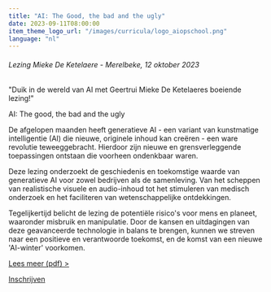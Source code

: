 ```yaml
---
title: "AI: The Good, the bad and the ugly"
date: 2023-09-11T08:00:00
item_theme_logo_url: "/images/curricula/logo_aiopschool.png"
language: "nl"
---
```

###### Lezing Mieke De Ketelaere - Merelbeke, 12 oktober 2023

"Duik in de wereld van AI met Geertrui Mieke De Ketelaeres boeiende lezing!"

AI: The good, the bad and the ugly

De afgelopen maanden heeft generatieve AI - een variant van kunstmatige intelligentie (AI) die nieuwe, originele inhoud kan creëren - een ware 
revolutie teweeggebracht. Hierdoor zijn nieuwe en grensverleggende toepassingen ontstaan die voorheen ondenkbaar waren. 

Deze lezing onderzoekt de geschiedenis en toekomstige waarde van generatieve AI voor zowel bedrijven als de samenleving. 
Van het scheppen van realistische visuele en audio-inhoud tot het stimuleren van medisch onderzoek en het faciliteren van 
wetenschappelijke ontdekkingen.

Tegelijkertijd belicht de lezing de potentiële risico's voor mens en planeet, waaronder misbruik en manipulatie. 
Door de kansen en uitdagingen van deze geavanceerde technologie in balans te brengen, kunnen we streven naar een 
positieve en verantwoorde toekomst, en de komst van een nieuwe 'AI-winter' voorkomen.

[Lees meer (pdf) >](https://dwengo.org/assets/files/dwengo/flyerAIgoodbadugly.pdf)

[Inschrijven](https://keynote.eventgoose.com/)
